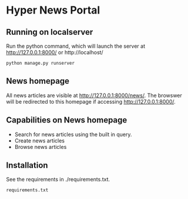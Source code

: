 # Hyper News Portal

## Running on localserver
Run the python command, which will launch the server at http://127.0.0.1:8000/ or http://localhost/

    python manage.py runserver

## News homepage
All news articles are visible at http://127.0.0.1:8000/news/. 
The browswer will be redirected to this homepage if accessing http://127.0.0.1:8000/. 

## Capabilities on News homepage
- Search for news articles using the built in query.
- Create news articles
- Browse news articles

## Installation
See the requirements in ./requirements.txt.
    
    requirements.txt